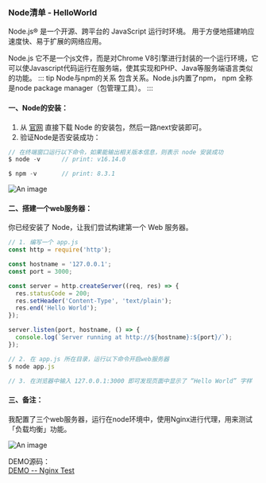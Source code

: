 ### Node清单 - HelloWorld
Node.js® 是一个开源、跨平台的 JavaScript 运行时环境。 用于方便地搭建响应速度快、易于扩展的网络应用。

Node.js 它不是一个js文件，而是对Chrome V8引擎进行封装的一个运行环境，它可以使Javascript代码运行在服务端，使其实现和PHP、Java等服务端语言类似的功能。
::: tip Node与npm的关系
包含关系。Node.js内置了npm， npm 全称是node package manager（包管理工具）。
:::

#### 一、Node的安装：
1. 从 <a href="https://nodejs.org/zh-cn/download/" target="_blank">官网</a> 直接下载 Node 的安装包，然后一路next安装即可。
2. 验证Node是否安装成功：
```js
// 在终端窗口运行以下命令，如果能输出相关版本信息，则表示 node 安装成功
$ node -v      // print: v16.14.0

$ npm -v       // print: 8.3.1
```

![An image](~@/node_helloworld.png)

#### 二、搭建一个web服务器：
你已经安装了 Node，让我们尝试构建第一个 Web 服务器。 
```js
// 1. 编写一个 app.js
const http = require('http');

const hostname = '127.0.0.1';
const port = 3000;

const server = http.createServer((req, res) => {
  res.statusCode = 200;
  res.setHeader('Content-Type', 'text/plain');
  res.end('Hello World');
});

server.listen(port, hostname, () => {
  console.log(`Server running at http://${hostname}:${port}/`);
});

// 2. 在 app.js 所在目录，运行以下命令开启web服务器
$ node app.js

// 3. 在浏览器中输入 127.0.0.1:3000 即可发现页面中显示了 “Hello World” 字样
```


#### 三、备注：
我配置了三个web服务器，运行在node环境中，使用Nginx进行代理，用来测试「负载均衡」功能。

![An image](~@/node_nginx.png)
<!-- HTTP 是 Node.js 中的一等公民，设计时考虑到了流式和低延迟，这使得 Node.js 非常适合作为网络库或框架的基础。 -->

DEMO源码：<br />
<a href="https://github.com/bobo88/project-basis/tree/main/nginx-test" target="_blank">DEMO -- Nginx Test</a><br />


